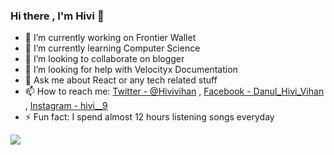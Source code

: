 ### Hi there , I'm Hivi 👋

- 🔭 I’m currently working on Frontier Wallet 
- 🌱 I’m currently learning Computer Science
- 👯 I’m looking to collaborate on blogger
- 🤔 I’m looking for help with Velocityx Documentation
- 💬 Ask me about React or any tech related stuff
- 📫 How to reach me:    [Twitter - @Hivivihan](https://twitter.com/HiviVihan)  , [Facebook - Danul_Hivi_Vihan](https://www.facebook.com/danul.hivivihan) , [Instagram - hivi__9](https://www.instagram.com/hivi__9/)
- ⚡ Fun fact: I spend almost 12 hours listening songs everyday 


<img src="https://github-readme-stats.vercel.app/api?username=DHVihan&&show_icons=true&title_color=ffffff&icon_color=bb2acf&text_color=daf7dc&bg_color=151515">

